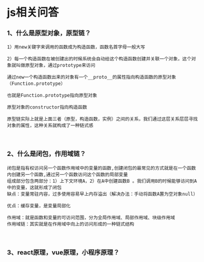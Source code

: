 # js相关问答
### 1、什么是原型对象，原型链？  
```
1）用new关键字来调用的函数成为构造函数，函数名首字母一般大写  

2）每一个构造函数在被创建出的时候系统会自动给这个构造函数创建并关联一个对象，这个对象就叫做原型对象，通过prototype来访问  

通过new一个构造函数出来的对象有一个__proto__的属性指向构造函数的原型对象（Function.prototype）  

也就是Function.prototype指向原型对象

原型对象的constructor指向构造函数 

原型链实际上就是上面三者（原型，构造函数，实例）之间的关系，我们通过这层关系层层寻找对象的属性，这种关系就构成了一种链式感
```
<br />

### 2、什么是闭包，作用域链？
```
闭包是指有权访问另一个函数作用域中的变量的函数,创建闭包的最常见的方式就是在一个函数内创建另一个函数,通过另一个函数访问这个函数的局部变量  
组成部分包含两部分：1）上下文环境A，2）在A中创建函数B 。我们调用B的时候能够访问到A中的变量，这就形成了闭包  
缺点：变量常驻内容，过多使用容易早上内存溢出（解决办法：手动将函数A置为空对象null） 

优点：缓存变量，是变量局部化  

作用域：就是函数和变量的可访问范围，分为全局作用域、局部作用域、块级作用域  
作用域链：其实就是在作用域中向上的访问形成的一种链式结构
```
<br />

### 3、react原理，vue原理，小程序原理？

<br />

